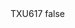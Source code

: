 <?xml version="1.0" encoding="UTF-8"?>
<CustomMetadata xmlns="http://soap.sforce.com/2006/04/metadata">
    <label>TXU617</label>
    <protected>false</protected>
</CustomMetadata>
